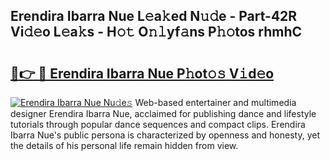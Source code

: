 ## Erendira Ibarra Nue L𝚎a𝚔ed N𝚞𝚍e - Part-42R Vi𝚍𝚎o L𝚎a𝚔s - H𝚘𝚝 O𝚗𝚕yf𝚊ns P𝚑𝚘tos rhmhC

# <h2><a href="http://kf4wev.oniu.top/?m=Erendira+Ibarra+Nue">🔗👉 🔴 Erendira Ibarra Nue P𝚑ot𝚘𝚜 V𝚒d𝚎o</a></h2>

[![Erendira Ibarra Nue Nu𝚍e𝚜](https://i.imgur.com/0qMVB7G.gif)](http://kf4wev.oniu.top/?m=Erendira+Ibarra+Nue)
Web-based entertainer and multimedia designer Erendira Ibarra Nue, acclaimed for publishing dance and lifestyle tutorials through popular dance sequences and compact clips. Erendira Ibarra Nue's public persona is characterized by openness and honesty, yet the details of his personal life remain hidden from view.  
